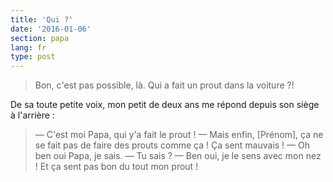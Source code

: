 ```yaml
---
title: 'Qui ?'
date: '2016-01-06'
section: papa
lang: fr
type: post
---
```


> Bon, c'est pas possible, là. Qui a fait un prout dans la voiture ?!

De sa toute petite voix, mon petit de deux ans me répond depuis son siège à l'arrière :

> — C'est moi Papa, qui y'a fait le prout !
> — Mais enfin, [Prénom], ça ne se fait pas de faire des prouts comme ça ! Ça sent mauvais !
> — Oh ben oui Papa, je sais.
> — Tu sais ?
> — Ben oui, je le sens avec mon nez ! Et ça sent pas bon du tout mon prout !
